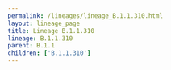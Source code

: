 ```yaml
---
permalink: /lineages/lineage_B.1.1.310.html
layout: lineage_page
title: Lineage B.1.1.310
lineage: B.1.1.310
parent: B.1.1
children: ['B.1.1.310']
---
```

